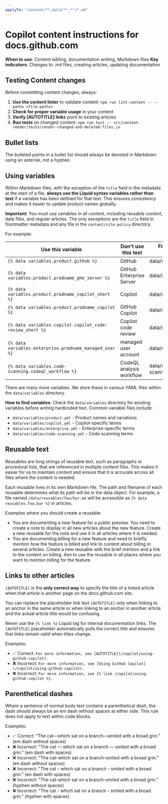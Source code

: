 ```yaml
---
applyTo: "content/**,data/**,**/*.md"
---
```


# Copilot content instructions for docs.github.com

**When to use**: Content editing, documentation writing, Markdown files
**Key indicators**: Changes to .md files, creating articles, updating documentation

## Testing Content changes

Before committing content changes, always:

1. **Use the content linter** to validate content: `npm run lint-content -- --paths <file-paths>`
2. **Check for proper variable usage** in your content
3. **Verify [AUTOTITLE] links** point to existing articles
4. **Run tests** on changed content: `npm run test -- src/content-render/tests/render-changed-and-deleted-files.js`

## Bullet lists

The bulleted points in a bullet list should always be denoted in Markdown using an asterisk, not a hyphen.

## Using variables

Within Markdown files, with the exception of the `title` field in the metadata at the start of a file, **always use the Liquid syntax variables rather than text** if a variable has been defined for that text. This ensures consistency and makes it easier to update product names globally.

**Important**: You must use variables in all content, including reusable content, data files, and regular articles. The only exceptions are the `title` field in frontmatter metadata and any file in the `content/site-policy` directory.

For example:

| Use this variable                                        | Don't use this text      | File where variable is defined   |
| -------------------------------------------------------- | ------------------------ | -------------------------------- |
| `{% data variables.product.github %}`                    | GitHub                   | data/variables/product.yml       |
| `{% data variables.product.prodname_ghe_server %}`       | GitHub Enterprise Server | data/variables/product.yml       |
| `{% data variables.product.prodname_copilot_short %}`    | Copilot                  | data/variables/product.yml       |
| `{% data variables.product.prodname_copilot %}`          | GitHub Copilot           | data/variables/product.yml       |
| `{% data variables.copilot.copilot_code-review_short %}` | Copilot code review      | data/variables/copilot.yml       |
| `{% data variables.enterprise.prodname_managed_user %}`  | managed user account     | data/variables/enterprise.yml    |
| `{% data variables.code-scanning.codeql_workflow %}`     | CodeQL analysis workflow | data/variables/code-scanning.yml |

There are many more variables. We store these in various YAML files within the `data/variables` directory.

**How to find variables**: Check the `data/variables` directory for existing variables before writing hardcoded text. Common variable files include:

* `data/variables/product.yml` - Product names and variations
* `data/variables/copilot.yml` - Copilot-specific terms
* `data/variables/enterprise.yml` - Enterprise-specific terms
* `data/variables/code-scanning.yml` - Code scanning terms

## Reusable text

Reusables are long strings of reusable text, such as paragraphs or procedural lists, that are referenced in multiple content files. This makes it easier for us to maintain content and ensure that it is accurate across all files where the content is needed.

Each reusable lives in its own Markdown file. The path and filename of each reusable determines what its path will be in the data object. For example, a file named `/data/reusables/foo/bar.md` will be accessible as `{% data reusables.foo.bar %}` in articles.

Examples where you should create a reusable:

* You are documenting a new feature for a public preview. You need to create a note to display in all new articles about the new feature. Create a new reusable for the note and use it in all articles where it is needed.
* You are documenting billing for a new feature and need to briefly mention how the feature is billed and link to content about billing in several articles. Create a new reusable with the brief mention and a link to the content on billing. Aim to use the reusable in all places where you want to mention billing for the feature.

## Links to other articles

`[AUTOTITLE]` is the **only correct way** to specify the title of a linked article when that article is another page on the docs.github.com site.

You can replace the placeholder link text `[AUTOTITLE]` only when linking to an anchor in the same article or when linking to an anchor in another article and the actual article title would be confusing.

Never use the `{% link %}` Liquid tag for internal documentation links. The `[AUTOTITLE]` placeholder automatically pulls the correct title and ensures that links remain valid when titles change.

Examples:

* ✅ Correct: `For more information, see [AUTOTITLE](/copilot/using-github-copilot).`
* ❌ Incorrect: `For more information, see [Using GitHub Copilot](/copilot/using-github-copilot).`
* ❌ Incorrect: `For more information, see {% link /copilot/using-github-copilot %}.`

## Parenthetical dashes

Where a sentence of normal body text contains a parenthetical dash, the dash should always be an em dash without spaces at either side. This rule does not apply to text within code blocks.

Examples:

* ✅ Correct: "The cat—which sat on a branch—smiled with a broad grin." (em dash without spaces)
* ❌ Incorrect: "The cat — which sat on a branch — smiled with a broad grin." (em dash with spaces)
* ❌ Incorrect: "The cat–which sat on a branch–smiled with a broad grin." (en dash without spaces)
* ❌ Incorrect: "The cat – which sat on a branch – smiled with a broad grin." (en dash with spaces)
* ❌ Incorrect: "The cat-which sat on a branch-smiled with a broad grin." (hyphen without spaces)
* ❌ Incorrect: "The cat - which sat on a branch - smiled with a broad grin." (hyphen with spaces)
